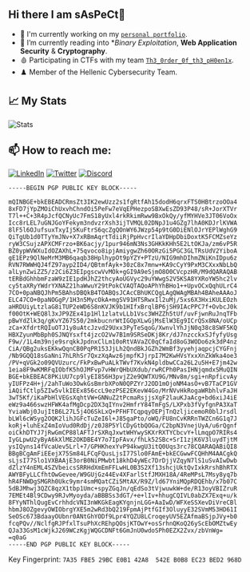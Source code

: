 ## Hi there I am sAsPeCt👋

- 🔭 I'm currently working on my [`personal portfolio`](https://saspectcave.net).
- 🌱 I’m currently reading into **Binary Exploitation*, **Web Application Security** & **Cryptography**.
- 🩸 Participating in CTFs with my team [`Th3_0rder_0f_th3_pH0en1x`](https://ctftime.org/team/149880).
- ♟️ Member of the Hellenic Cybersecurity Team.

## 📈 My Stats
<a align="left"> ![Stats](https://github-readme-stats.vercel.app/api?username=sAsPeCt488) </a>

## 📫 How to reach me:
 
 <a href="https://www.linkedin.com/in/athanasios-mitragkas/"> ![LinkedIn](https://img.shields.io/badge/LinkedIn-0077B5?style=for-the-badge&logo=linkedin&logoColor=white)</a>
 <a href="https://twitter.com/saspect488"> ![Twitter](https://img.shields.io/badge/Twitter-1DA1F2?style=for-the-badge&logo=twitter&logoColor=white)</a>
 <a href="https://discordapp.com/users/175247178879467521"> ![Discord](https://img.shields.io/badge/Discord-7289DA?style=for-the-badge&logo=discord&logoColor=white)</a>

```
-----BEGIN PGP PUBLIC KEY BLOCK-----

mQINBGE+bkEBEADCRmsZt3IK2ewUzz2s1fgRtfAh15dodH6qrxFTS0HBtrzoOOa4
8xFD7jYpZMOiChUxvhChndOi5PeFw7eVqEPHezpoSBXwEsZD93P48/sR+JorXTVr
T7l++C+3R4pJcfQCNyUc7FmS18yUxl4rkRkimRww9BxOkQy/yfMYHVe3JT06VoOx
Icc8rLEL7uGNJGoYFekym3ndvzrXsh3ijTVMQL02DNpJ1u4GZg7lhA0KDJrlKVWA
8lF5l6OJufsuxTxyIj5KuFtrS6qcZgQOnWY6JWzp54p9tG0DiENlOJrYEPlWghG9
QiTgUb1d0TTyYmJNv+X7xRBmAqrtTdiiRjPpHvcrIlaYDHpDbiDoxtK5FCMZseYz
ryW3CSujzAPXCMFrzo+BK6acjy/1pur946mN3Ns3GHKkKHh5E2LtOKJa/zm6vP5R
BZ0ypWVWXuIdOZAXhL+75qvoco8ipjAmiygwZh60ORzGi5PGC3GLTRsUdV2YiboA
gE1EPz9QlNeMrM3MB6qaqb38HplhypOt9pYZY+PTzU/NIG9mhDIhmZNiKnIDpu6z
RVN7RWWHQJ4fZ97ayp2ID4/QBtmfAyk+30zC8x7mnw+KA9cCyY9PxM3CXxxNbLbQ
alLynZwiZZ5/z2Ci6Z3EIpgscwVvMOk+gGI9A9eSjmO8O0CVcpzHR/M9dQARAQAB
tERBdGhhbmFzaW9zIE1pdHJhZ2thcyAoUGVyc29uYWwgS2V5KSA8YXRoYW5hc2lv
cy5taXRyYWdrYXNAZ21haWwuY29tPokCVAQTAQoAPhYhBHo1++UpvOCxQqhULrC4
7CO+0paNBQJhPm5BAhsDBQkB4TOABQsJCAcCBhUKCQgLAgQWAgMBAh4BAheAAAoJ
ELC47CO+0paNOGgP/1H3n5MycOkA+mgSV91HTSRwxIl2uMj/5xs6X3HxiKULEOzh
aHRDUiyLtzlaG8iTUP2eWD6S8nKVJK9b1HIfxBrqlBP6jSH9IAcPPC7f+OvbcJ0k
f00OtK+WEQ8l3xJP9ZEx41p1Hl1zlatvLLb1Vsc3WHZZh5tUf/uvFjwnRuJnqTFb
pBwYdZlk3q/gKvYZ67S50/2mkbucnrWtIGOpXLwGjMsElW3Eg9ICrQSx8NA/oUCp
zCa+XfdrtRQIuOTJ1y8uAtcJzvd29Uxx3PyTeSqoG/XwnvlYhJjN0q38c8SWF5KQ
HBXZyunMbBph0SJNQYsxft4jzcO2Vw7B1m9SRSeDKj8Kr/dJ7nzcckxSJfyfyUsg
F9w//1L4m39nje9srqkkJpdnxClLm10oRtVAVaZC0qCfaId8oG3WODo6zk3dP4nz
CiA/QBg2uksEKkwQqnCB0PqPR153JjLh2QndBkJGZh2WmBf3yyehjaqpcjCYGFnj
/Nb9GQQ18sGaNni7hLRhSr7QxzXqAwz6jmpfKJjrpI7M2KwHVsYxxXnZkWka4oe3
/PV+qVGk2o09QVUzurc/FkPxBwPuALkTWvf7KvkN4pldbwCCa26L2u5H+E7jm42w
1eia8F9wKMRFqIObfK5hOJMFvp7vHWrQHbUXdub/rwRCPh0PasIHNjqmdxSMuQIN
BGE+bkEBEAC8PKiUU7cp9lyEI856H3pvjZ2e9QWTXU9G/MNv8m/sgi+nRpficvAy
yIUFPz4H+j/2ahTuWo3OwkGsBmrbXPoN0QPZYrJ2OD1mOjoNM4asO+vB7TaCP1GV
iAQifCtlp5ZIw5vlkIEEx856ccL9ezPSE2EKevW4Go/MrNVvHkRogaWRbhlvFaJH
3wT5Kf/iKaPbHlVEGsXqhtVW+GNNuZ2tPcmaRsjjsXgF2lauKJaAcg+bd6xiJ4iE
eWz9a466swzHFWK4afMgDcp2DX3qIYnv2HmfrY84TmFgS/LXPxb3fVyfgnPA3XaT
YviaWbj0JujItB6L27L5j4O6SkLxQ+PFHFTCqpqyOEPjTnQzljicemoR0blJrsdl
bLWl6cWSyg2OQK2lihJGFcTuZeI6l+J85gaPto/oWQ/FU8nCvKRRnTWZCn6G1q7J
koRj+luhExZ4mIoVud0RdDj/z0J8P5YlCDyGtbQOGa/C2bpN3VnejUyA/u6rQgnf
oiCkhDTYJ7jRwGmCP88lAFTJrSXRqJxwtWHYwySKXrRXTYCbcvY+lLmqpO7RIRs4
IyGLpwU2yByA6kXlME2OKDBE4Y7o7IpFAvx/fhLk52SBc+SrI1zjK6V3luydTjtM
ysIQyns14fVcaUev5Lrl+7/GPHKhexYvP94kwgU3itQ0Uqs3rc78CQARAQABiQI8
BBgBCgAmFiEEejX75Sm84LFCqFQusLjsI77Slo0FAmE+bkECGwwFCQHhM4AACgkQ
sLjsI77Slo1VXBAAjE3orB0NiPMwbt18khD4yWEc7DrDjjVZqyN7lS1uSvAIwDwb
dZlzY4nEML4SZVbeicsSRRHdXmEmFFLwHL0B3S2Xf13shcjUktQvIxkRrshBhRTX
AWYBFyLLCfhtOwGevee/W9GUjGz44Ev4XFarlStfJMXH18A/4ReMPsL7Msy8yq7b
hR4FNWDgSMGRh0Ukc9ymr4smMQatCZi5MtAX/R9Z/ld67YniMQpRDQEhb/x7b07C
5dBJMhwj3QZC8qzX1tbp1Umc+spyZGqJn/qEdSo3tVjwuwkW+de/R13oyVBIZruR
7EMEt4Bl9CDwy9RJvMyoyda/aBBBSs3dGT/+e+lIv+hhugCQIVL0abZX7Exq+u/k
8FYyNThlQugEvCrhhdcVNI3nWKGkEagKYgnjnLGG+AaIwD/WFXeSSXevDiVreCBl
hbmJ8OZgevyOWIObrgYXE5m2wRd3bQ219FpmAjPtfGIf3OluyyE32SVmM53HD61I
SeOSc673BdaayOUbnr0ANtGhYODf9Lpr4YQZU8LCroqeyUV5EZAfmaBSjpJVy+b0
fcqPQv//NclfgRJPfxlTsuPhXcREhpQOsjKTOwY+osSrhnQKoQ26yScEbOMZtwEy
QJa33GsM1cWjkJ269WCzKgjWQGCDNFt6GmJnU0wdoSPh0EZX2Zvx/zbVnWg=
=q0aG
-----END PGP PUBLIC KEY BLOCK-----
```
Key Fingerprint: `7A35 FBE5 29BC E0B1 42A8  542E B0B8 EC23 BED2 968D`
